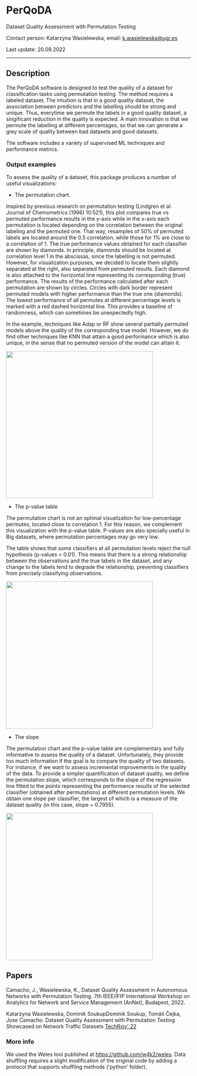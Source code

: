 # PerQoDA
Dataset Quality Assessment with Permutation Testing

Contact person: Katarzyna Wasielewska, email: k.wasielewska@ugr.es

Last update: 20.09.2022

<hr>

## Description

The PerQoDA software is designed to test the quality of a dataset for classification tasks using permutation testing. The method requires a labeled dataset. The intuition is that in a good quality dataset, the association between predictors and the labelling should be strong and unique. Thus, everytime we permute the labels in a good quality dataset, a singificant reduction in the quality is expected. A main innovation is that we permute the labelling at different percentages, so that we can generate a grey scale of quality between bad datasets and good datasets.

The software includes a variety of supervised ML techniques and performance metrics.

### Output examples

To assess the quality of a dataset, this package produces a number of useful visualizations:

- The permutation chart. 

Inspired by previous research on permutation testing (Lindgren et al. Journal of Chemometrics (1996) 10:521), this plot compares true vs permuted performance results in the y-axis while in the x-axis each permutation is located depending on the correlation between the original labeling and the permuted one. That way, resamples of 50\% of permuted labels are located around the 0.5 correlation, while those for 1\% are close to a correlation of 1. The true performance values obtained for each classifier are shown by diamonds. In principle, diamonds should be located at correlation level 1 in the abscissas, since the labelling is not permuted. However, for visualization purposes, we decided to locate them slightly separated at the right, also separated from permuted results. Each diamond is also attached to the horizontal line representing its corresponding (true) performance. The results of the performance calculated after each permutation are shown by circles. Circles with dark border represent permuted models with higher performance than the true one (diamonds).  The lowest performance of all permutes at different percentage levels is marked with a red dashed horizontal line. This provides a baseline of randomness, which can sometimes be unexpectedly high. 

In the example, techniques like Adap or RF show several partially permuted models above the quality of the corresponding true model. However, we do find other techniques like KNN that attain a good performance which is also unique, in the sense that no permuted version of the model can attain it.  
 
<img src="https://user-images.githubusercontent.com/80593278/189530888-8c84dadd-ca49-42ab-a040-4208c3e092d1.PNG" width="400">

- The p-value table

The permutation chart is not an optimal visualization for low-percentage permutes, located close to correlation 1. For this reason, we complement this visualization with the p-value table. P-values are also specially useful in Big datasets, where permutation percentages may go very low.  

The table shows that some classifiers at all permutation levels reject the null hypothesis (p-values < 0.01). This means that there is a strong relationship between the observations and the true labels in the dataset, and any change to the labels tend to degrade the relationship, preventing classifiers from precisely classifying observations. 

<img src="https://user-images.githubusercontent.com/80593278/189530895-880d6592-5ca1-4ac4-855a-f7ed384035f1.PNG" width="400">

- The slope

The permutation chart and the p-value table are complementary and fully informative to assess the quality of a dataset. Unfortunately, they provide too much information if the goal is to compare the quality of two datasets. For instance, if we want to assess incremental improvements in the quality of the data. To provide a simpler quantification of dataset quality, we define the permutation slope, which corresponds to the slope of the regression line fitted to the points representing the performance results of the selected classifier (obtained after permutations) at different permutation levels. We obtain one slope per classifier, the largest of which is a measure of the dataset quality (in this case, slope = 0.7955).

<img src="https://user-images.githubusercontent.com/80593278/189530898-9039bbc5-c434-44af-98da-810e5bf08b5a.PNG" width="400">


## Papers

Camacho, J., Wasielewska, K., Dataset Quality Assessment in Autonomous Networks with Permutation Testing. 7th IEEE/IFIP International Workshop on Analytics for Network and Service Management (AnNet), Budapest, 2022. 

Katarzyna Wasielewska, Dominik SoukupDominik Soukup, Tomáš Čejka, Jose Camacho. Dataset Quality Assessment with Permutation Testing Showcased on Network Traffic Datasets [TechRxiv' 22](https://www.techrxiv.org/articles/preprint/Dataset_Quality_Assessment_with_Permutation_Testing_Showcased_on_Network_Traffic_Datasets/20145539) 

### More info
We used the Weles tool published at https://github.com/w4k2/weles. Data shuffling requires a slight modification of the original code by adding a protocol that supports shuffling methods ('python' folder).
